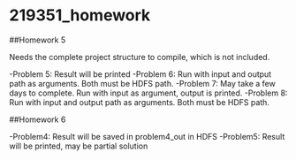 # 219351_homework



##Homework 5

Needs the complete project structure to compile, which is not included.

-Problem 5: Result will be printed
-Problem 6: Run with input and output path as arguments. Both must be HDFS path.
-Problem 7: May take a few days to complete. Run with input as argument, output is printed.
-Problem 8: Run with input and output path as arguments. Both must be HDFS path.

##Homework 6

-Problem4: Result will be saved in problem4_out in HDFS
-Problem5: Result will be printed, may be partial solution
